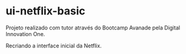 # ui-netflix-basic

Projeto realizado com tutor através do Bootcamp Avanade pela Digital Innovation One.

Recriando a interface inicial da Netflix.

